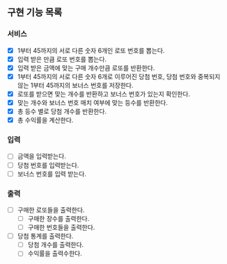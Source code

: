 ## 구현 기능 목록
### 서비스
- [X] 1부터 45까지의 서로 다른 숫자 6개인 로또 번호를 뽑는다. 
- [X] 입력 받은 만큼 로또 번호를 뽑는다.
- [X] 입력 받은 금액에 맞는 구매 개수만큼 로또를 반환한다.
- [X] 1부터 45까지의 서로 다른 숫자 6개로 이루어진 당첨 번호, 당첨 번호와 중복되지 않는 1부터 45까지의 보너스 번호를 저장한다.
- [X] 로또를 받으면 맞는 개수를 반환하고 보너스 번호가 있는지 확인한다.
- [X] 맞는 개수와 보너스 번호 매치 여부에 맞는 등수를 반환한다.
- [X] 총 등수 별로 당첨 개수를 반환한다.
- [X] 총 수익률을 계산한다.
### 입력
- [ ] 금액을 입력받는다.
- [ ] 당첨 번호를 입력받는다.
- [ ] 보너스 번호를 입력 받는다.
### 출력
- [ ] 구매한 로또들을 출력한다.
  - [ ] 구매한 장수를 출력한다.
  - [ ] 구매한 번호들을 출력한다.
- [ ] 당첨 통계를 출력한다.
  - [ ] 당첨 개수를 출력한다.
  - [ ] 수익률을 출력수한다.